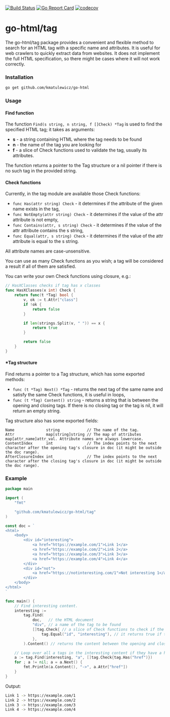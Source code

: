[![Build Status](https://github.com/kmatulewicz/go-html/actions/workflows/go.yml/badge.svg?branch=main)](https://github.com/kmatulewicz/go-html/actions/workflows/go.yml?query=branch%3Amain)
[![Go Report Card](https://goreportcard.com/badge/github.com/kmatulewicz/go-html)](https://goreportcard.com/report/github.com/kmatulewicz/go-html)
[![codecov](https://codecov.io/gh/kmatulewicz/go-html/graph/badge.svg?token=TWCZIJDDCB)](https://codecov.io/gh/kmatulewicz/go-html)

# go-html/tag

The go-html/tag package provides a convenient and flexible method to search for an HTML tag with a specific name and attributes. It is useful for web crawlers to quickly extract data from websites. It does not implement the full HTML specification, so there might be cases where it will not work correctly.

### Installation

```sh
go get github.com/kmatulewicz/go-html
```

### Usage

#### Find function

The function `Find(s string, n string, f []Check) *Tag` is used to find the specified HTML tag; it takes as arguments:

- **s** - a string containing HTML where the tag needs to be found
- **n** - the name of the tag you are looking for
- **f** - a slice of Check functions used to validate the tag, usually its attributes.

The function returns a pointer to the Tag structure or a nil pointer if there is no such tag in the provided string.

#### Check functions

Currently, in the tag module are available those Check functions:

- `func Has(attr string) Check` - it determines if the attribute of the given name exists in the tag,
- `func NotEmpty(attr string) Check` - it determines if the value of the attr attribute is not empty,
- `func Contains(attr, s string) Check` - it determines if the value of the attr attribute contains the s string,
- `func Equal(attr, s string) Check` - it determines if the value of the attr attribute is equal to the s string.

All attribute names are case-unsensitive.

You can use as many Check functions as you wish; a tag will be considered a result if all of them are satisfied.

You can write your own Check functions using closure, e.g.:
```go
// HasXClasses checks if tag has x classes
func HasXClasses(x int) Check {
	return func(t *Tag) bool {
		v, ok := t.Attr["class"]
		if !ok {
			return false
		}

		if len(strings.Split(v, " ")) == x {
			return true
		}

		return false
	}
}
```

#### *Tag structure

Find returns a pointer to a Tag structure, which has some exported methods:

- `func (t *Tag) Next() *Tag` - returns the next tag of the same name and satisfy the same Check functions, it is useful in loops,
- `func (t *Tag) Content() string` - returns a string that is between the opening and closing tags. If there is no closing tag or the tag is nil, it will return an empty string.

Tag structure also has some exported fields:

```
Name              string            // The name of the tag.
Attr              map[string]string // The map of attributes map[attr_name]attr_val. Attribute names are always lowercase.
ContentIndex      int               // The index points to the next character after the opening tag's closure in doc (it might be outside the doc range).
AfterClosureIndex int               // The index points to the next character after the closing tag's closure in doc (it might be outside the doc range).
```

### Example

```go
package main

import (
	"fmt"

	"github.com/kmatulewicz/go-html/tag"
)

const doc = `
<html>
	<body>
		<div id="interesting">
			<a href="https://example.com/1">Link 1</a>
			<a href="https://example.com/2">Link 2</a>
			<a href="https://example.com/3">Link 3</a>
			<a href="https://example.com/4">Link 4</a>
		</div>
		<div id="not">
			<a href="https://notinteresting.com/1">Not interesting 1</a>
		</div>
	</body>
</html>
`

func main() {
	// Find interesting content.
	interesting :=
		tag.Find(
			doc,   // the HTML document
			"div", // a name of the tag to be found
			[]tag.Check{ // a slice of Check functions to check if the tag is correct (all of them need to return true)
				tag.Equal("id", "interesting"), // it returns true if the tag has an id equal to interesting
			},
		).Content() // returns the content between the opening and closing tags

	// Loop over all a tags in the interesting content if they have a href attribute.
	a := tag.Find(interesting, "a", []tag.Check{tag.Has("href")})
	for ; a != nil; a = a.Next() {
		fmt.Println(a.Content(), "->", a.Attr["href"])
	}
}
```
Output:
```sh
Link 1 -> https://example.com/1
Link 2 -> https://example.com/2
Link 3 -> https://example.com/3
Link 4 -> https://example.com/4
```

